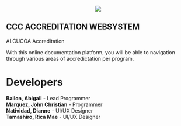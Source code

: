 <p align="center"><img src="https://ccc.edu.ph/images/home/ccc-home-logo.png"></p>


## CCC ACCREDITATION WEBSYSTEM

ALCUCOA Accreditation

With this online documentation platform, you will be able to navigation through various areas of accredictation per program.

# Developers
<b>Bailon, Abigail</b> - Lead Programmer<br>
<b>Marquez, John Christian</b> - Programmer<br>
<b>Natividad, Dianne</b> - UI/UX Designer<br>
<b>Tamashiro, Rica Mae</b> - UI/UX Designer<br>
